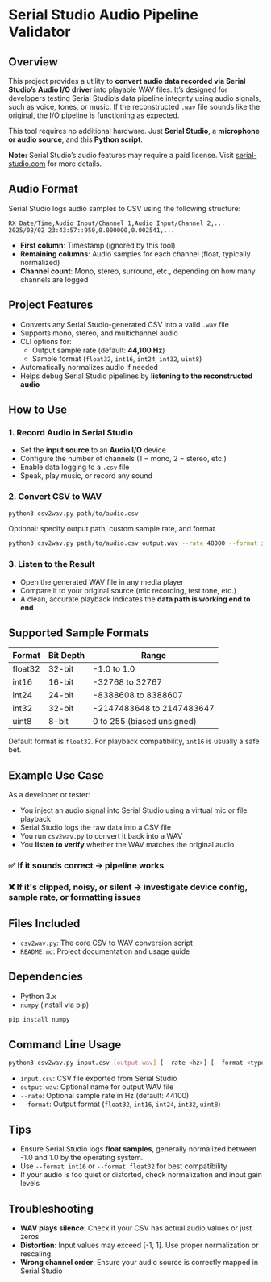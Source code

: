 # **Serial Studio Audio Pipeline Validator**

## **Overview**

This project provides a utility to **convert audio data recorded via Serial Studio’s Audio I/O driver** into playable WAV files. It’s designed for developers testing Serial Studio’s data pipeline integrity using audio signals, such as voice, tones, or music. If the reconstructed `.wav` file sounds like the original, the I/O pipeline is functioning as expected.

This tool requires no additional hardware. Just **Serial Studio**, a **microphone or audio source**, and this **Python script**.

**Note:** Serial Studio’s audio features may require a paid license. Visit [serial-studio.com](https://serial-studio.com/) for more details.

## **Audio Format**

Serial Studio logs audio samples to CSV using the following structure:

```csv
RX Date/Time,Audio Input/Channel 1,Audio Input/Channel 2,...
2025/08/02 23:43:57::950,0.000000,0.002541,...
```

- **First column**: Timestamp (ignored by this tool)
- **Remaining columns**: Audio samples for each channel (float, typically normalized)
- **Channel count**: Mono, stereo, surround, etc., depending on how many channels are logged

## **Project Features**

- Converts any Serial Studio-generated CSV into a valid `.wav` file
- Supports mono, stereo, and multichannel audio
- CLI options for:
  - Output sample rate (default: **44,100 Hz**)
  - Sample format (`float32`, `int16`, `int24`, `int32`, `uint8`)
- Automatically normalizes audio if needed
- Helps debug Serial Studio pipelines by **listening to the reconstructed audio**

## **How to Use**

### 1. **Record Audio in Serial Studio**
- Set the **input source** to an **Audio I/O** device
- Configure the number of channels (1 = mono, 2 = stereo, etc.)
- Enable data logging to a `.csv` file
- Speak, play music, or record any sound

### 2. **Convert CSV to WAV**

```bash
python3 csv2wav.py path/to/audio.csv
```

Optional: specify output path, custom sample rate, and format

```bash
python3 csv2wav.py path/to/audio.csv output.wav --rate 48000 --format int16
```

### 3. **Listen to the Result**
- Open the generated WAV file in any media player
- Compare it to your original source (mic recording, test tone, etc.)
- A clean, accurate playback indicates the **data path is working end to end**

## **Supported Sample Formats**

| Format    | Bit Depth | Range                      |
|-----------|-----------|----------------------------|
| float32   | 32-bit    | -1.0 to 1.0                |
| int16     | 16-bit    | -32768 to 32767            |
| int24     | 24-bit    | -8388608 to 8388607        |
| int32     | 32-bit    | -2147483648 to 2147483647  |
| uint8     | 8-bit     | 0 to 255 (biased unsigned) |

Default format is `float32`. For playback compatibility, `int16` is usually a safe bet.

## **Example Use Case**

As a developer or tester:

- You inject an audio signal into Serial Studio using a virtual mic or file playback
- Serial Studio logs the raw data into a CSV file
- You run `csv2wav.py` to convert it back into a WAV
- You **listen to verify** whether the WAV matches the original audio

### ✅ If it sounds correct → pipeline works  
### ❌ If it's clipped, noisy, or silent → investigate device config, sample rate, or formatting issues

## **Files Included**

- `csv2wav.py`: The core CSV to WAV conversion script
- `README.md`: Project documentation and usage guide

## **Dependencies**

- Python 3.x
- `numpy` (install via pip)

```bash
pip install numpy
```

## **Command Line Usage**

```bash
python3 csv2wav.py input.csv [output.wav] [--rate <hz>] [--format <type>]
```

- `input.csv`: CSV file exported from Serial Studio
- `output.wav`: Optional name for output WAV file
- `--rate`: Optional sample rate in Hz (default: 44100)
- `--format`: Output format (`float32`, `int16`, `int24`, `int32`, `uint8`)

## **Tips**

- Ensure Serial Studio logs **float samples**, generally normalized between -1.0 and 1.0 by the operating system.
- Use `--format int16` or `--format float32` for best compatibility
- If your audio is too quiet or distorted, check normalization and input gain levels

## **Troubleshooting**

- **WAV plays silence**: Check if your CSV has actual audio values or just zeros
- **Distortion**: Input values may exceed [-1, 1]. Use proper normalization or rescaling
- **Wrong channel order**: Ensure your audio source is correctly mapped in Serial Studio
